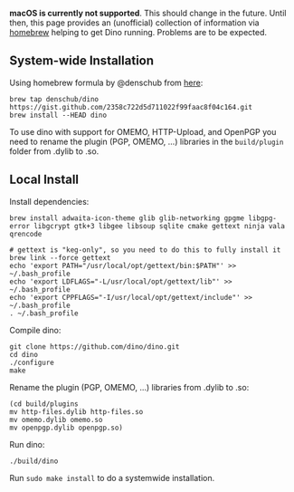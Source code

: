 **macOS is currently not supported**. This should change in the future. Until then, this page provides an (unofficial) collection of information via [homebrew](https://brew.sh/) helping to get Dino running. Problems are to be expected.

## System-wide Installation 
Using homebrew formula by @denschub from [here](https://gist.github.com/denschub/2358c722d5d711022f99faac8f04c164):

```
brew tap denschub/dino https://gist.github.com/2358c722d5d711022f99faac8f04c164.git
brew install --HEAD dino
```

To use dino with support for OMEMO, HTTP-Upload, and OpenPGP you need to rename the plugin (PGP, OMEMO, ...) libraries in the `build/plugin` folder from .dylib to .so.

## Local Install

Install dependencies:
```
brew install adwaita-icon-theme glib glib-networking gpgme libgpg-error libgcrypt gtk+3 libgee libsoup sqlite cmake gettext ninja vala qrencode

# gettext is "keg-only", so you need to do this to fully install it
brew link --force gettext
echo 'export PATH="/usr/local/opt/gettext/bin:$PATH"' >> ~/.bash_profile
echo 'export LDFLAGS="-L/usr/local/opt/gettext/lib"' >> ~/.bash_profile
echo 'export CPPFLAGS="-I/usr/local/opt/gettext/include"' >> ~/.bash_profile
. ~/.bash_profile
```

Compile dino:
```
git clone https://github.com/dino/dino.git
cd dino
./configure
make
```

Rename the plugin (PGP, OMEMO, ...) libraries from .dylib to .so:
```
(cd build/plugins
mv http-files.dylib http-files.so
mv omemo.dylib omemo.so
mv openpgp.dylib openpgp.so)
```

Run dino:
```
./build/dino
```

Run `sudo make install` to do a systemwide installation.